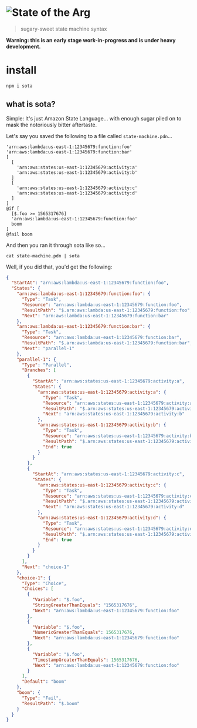 # ![State of the Arg](https://raw.githubusercontent.com/machellerogden/sota/HEAD/sota.svg?raw=true&sanitize=true)

> sugary-sweet state machine syntax

**Warning: this is an early stage work-in-progress and is under heavy development.**

# install

```sh
npm i sota
```

## what is sota?

Simple: It's just Amazon State Language... with enough sugar piled on
to mask the notoriously bitter aftertaste.

Let's say you saved the following to a file called `state-machine.pdn`...

```
'arn:aws:lambda:us-east-1:12345679:function:foo'
'arn:aws:lambda:us-east-1:12345679:function:bar'
[
  [
    'arn:aws:states:us-east-1:12345679:activity:a'
    'arn:aws:states:us-east-1:12345679:activity:b'
  ]
  [
    'arn:aws:states:us-east-1:12345679:activity:c'
    'arn:aws:states:us-east-1:12345679:activity:d'
  ]
]
@if [
  [$.foo >= 1565317676]
  'arn:aws:lambda:us-east-1:12345679:function:foo'
  boom
]
@fail boom
```

And then you ran it through sota like so...

```
cat state-machine.pdn | sota
```

Well, if you did that, you'd get the following:

```json
{
  "StartAt": "arn:aws:lambda:us-east-1:12345679:function:foo",
  "States": {
    "arn:aws:lambda:us-east-1:12345679:function:foo": {
      "Type": "Task",
      "Resource": "arn:aws:lambda:us-east-1:12345679:function:foo",
      "ResultPath": "$.arn:aws:lambda:us-east-1:12345679:function:foo",
      "Next": "arn:aws:lambda:us-east-1:12345679:function:bar"
    },
    "arn:aws:lambda:us-east-1:12345679:function:bar": {
      "Type": "Task",
      "Resource": "arn:aws:lambda:us-east-1:12345679:function:bar",
      "ResultPath": "$.arn:aws:lambda:us-east-1:12345679:function:bar",
      "Next": "parallel-1"
    },
    "parallel-1": {
      "Type": "Parallel",
      "Branches": [
        {
          "StartAt": "arn:aws:states:us-east-1:12345679:activity:a",
          "States": {
            "arn:aws:states:us-east-1:12345679:activity:a": {
              "Type": "Task",
              "Resource": "arn:aws:states:us-east-1:12345679:activity:a",
              "ResultPath": "$.arn:aws:states:us-east-1:12345679:activity:a",
              "Next": "arn:aws:states:us-east-1:12345679:activity:b"
            },
            "arn:aws:states:us-east-1:12345679:activity:b": {
              "Type": "Task",
              "Resource": "arn:aws:states:us-east-1:12345679:activity:b",
              "ResultPath": "$.arn:aws:states:us-east-1:12345679:activity:b",
              "End": true
            }
          }
        },
        {
          "StartAt": "arn:aws:states:us-east-1:12345679:activity:c",
          "States": {
            "arn:aws:states:us-east-1:12345679:activity:c": {
              "Type": "Task",
              "Resource": "arn:aws:states:us-east-1:12345679:activity:c",
              "ResultPath": "$.arn:aws:states:us-east-1:12345679:activity:c",
              "Next": "arn:aws:states:us-east-1:12345679:activity:d"
            },
            "arn:aws:states:us-east-1:12345679:activity:d": {
              "Type": "Task",
              "Resource": "arn:aws:states:us-east-1:12345679:activity:d",
              "ResultPath": "$.arn:aws:states:us-east-1:12345679:activity:d",
              "End": true
            }
          }
        }
      ],
      "Next": "choice-1"
    },
    "choice-1": {
      "Type": "Choice",
      "Choices": [
        {
          "Variable": "$.foo",
          "StringGreaterThanEquals": "1565317676",
          "Next": "arn:aws:lambda:us-east-1:12345679:function:foo"
        },
        {
          "Variable": "$.foo",
          "NumericGreaterThanEquals": 1565317676,
          "Next": "arn:aws:lambda:us-east-1:12345679:function:foo"
        },
        {
          "Variable": "$.foo",
          "TimestampGreaterThanEquals": 1565317676,
          "Next": "arn:aws:lambda:us-east-1:12345679:function:foo"
        }
      ],
      "Default": "boom"
    },
    "boom": {
      "Type": "Fail",
      "ResultPath": "$.boom"
    }
  }
}
```
